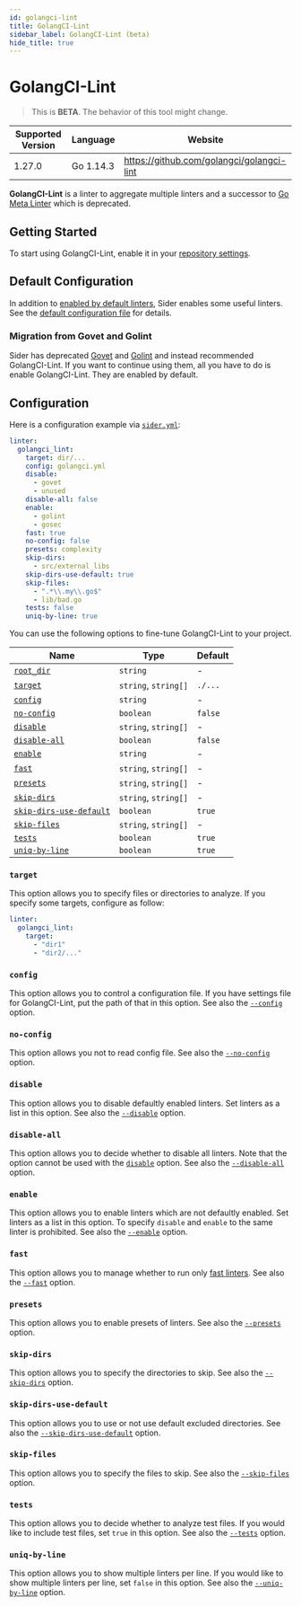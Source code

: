 ```yaml
---
id: golangci-lint
title: GolangCI-Lint
sidebar_label: GolangCI-Lint (beta)
hide_title: true
---
```


# GolangCI-Lint

> This is **BETA**. The behavior of this tool might change.

| Supported Version | Language  | Website                                   |
| ----------------- | --------- | ----------------------------------------- |
| 1.27.0            | Go 1.14.3 | https://github.com/golangci/golangci-lint |

**GolangCI-Lint** is a linter to aggregate multiple linters and a successor to [Go Meta Linter](gometalinter.md) which is deprecated.

## Getting Started

To start using GolangCI-Lint, enable it in your [repository settings](../../getting-started/repository-settings.md).

## Default Configuration

In addition to [enabled by default linters](https://github.com/golangci/golangci-lint#enabled-by-default-linters), Sider enables some useful linters.
See the [default configuration file](https://github.com/sider/runners/blob/master/images/golangci_lint/sider_golangci.yml) for details.

### Migration from Govet and Golint

Sider has deprecated [Govet](./govet.md) and [Golint](./golint.md) and instead recommended GolangCI-Lint.
If you want to continue using them, all you have to do is enable GolangCI-Lint. They are enabled by default.

## Configuration

Here is a configuration example via [`sider.yml`](../../getting-started/custom-configuration.md):

```yaml
linter:
  golangci_lint:
    target: dir/...
    config: golangci.yml
    disable:
      - govet
      - unused
    disable-all: false
    enable:
      - golint
      - gosec
    fast: true
    no-config: false
    presets: complexity
    skip-dirs:
      - src/external_libs
    skip-dirs-use-default: true
    skip-files:
      - ".*\\.my\\.go$"
      - lib/bad.go
    tests: false
    uniq-by-line: true
```

You can use the following options to fine-tune GolangCI-Lint to your project.

| Name                                                                                  | Type                 | Default |
| ------------------------------------------------------------------------------------- | -------------------- | ------- |
| [`root_dir`](../../getting-started/custom-configuration.md#linteranalyzer_idroot_dir) | `string`             | -       |
| [`target`](#target)                                                                   | `string`, `string[]` | `./...` |
| [`config`](#config)                                                                   | `string`             | -       |
| [`no-config`](#no-config)                                                             | `boolean`            | `false` |
| [`disable`](#disable)                                                                 | `string`, `string[]` | -       |
| [`disable-all`](#disable-all)                                                         | `boolean`            | `false` |
| [`enable`](#enable)                                                                   | `string`             | -       |
| [`fast`](#fast)                                                                       | `string`, `string[]` | -       |
| [`presets`](#presets)                                                                 | `string`, `string[]` | -       |
| [`skip-dirs`](#skip-dirs)                                                             | `string`, `string[]` | -       |
| [`skip-dirs-use-default`](#skip-dirs-use-default)                                     | `boolean`            | `true`  |
| [`skip-files`](#skip-files)                                                           | `string`, `string[]` | -       |
| [`tests`](#tests)                                                                     | `boolean`            | `true`  |
| [`uniq-by-line`](#uniq-by-line)                                                       | `boolean`            | `true`  |

### `target`

This option allows you to specify files or directories to analyze. If you specify some targets, configure as follow:

```Yaml
linter:
  golangci_lint:
    target:
      - "dir1"
      - "dir2/..."
```

### `config`

This option allows you to control a configuration file. If you have settings file for GolangCI-Lint, put the path of that in this option.
See also the [`--config`](https://github.com/golangci/golangci-lint#command-line-options) option.

### `no-config`

This option allows you not to read config file.
See also the [`--no-config`](https://github.com/golangci/golangci-lint#command-line-options) option.

### `disable`

This option allows you to disable defaultly enabled linters. Set linters as a list in this option.
See also the [`--disable`](https://github.com/golangci/golangci-lint#command-line-options) option.

### `disable-all`

This option allows you to decide whether to disable all linters.
Note that the option cannot be used with the [`disable`](#disable) option.
See also the [`--disable-all`](https://github.com/golangci/golangci-lint#command-line-options) option.

### `enable`

This option allows you to enable linters which are not defaultly enabled. Set linters as a list in this option.
To specify `disable` and `enable` to the same linter is prohibited.
See also the [`--enable`](https://github.com/golangci/golangci-lint#command-line-options) option.

### `fast`

This option allows you to manage whether to run only [fast linters](https://github.com/golangci/golangci-lint#quick-start).
See also the [`--fast`](https://github.com/golangci/golangci-lint#command-line-options) option.

### `presets`

This option allows you to enable presets of linters.
See also the [`--presets`](https://github.com/golangci/golangci-lint#command-line-options) option.

### `skip-dirs`

This option allows you to specify the directories to skip.
See also the [`--skip-dirs`](https://github.com/golangci/golangci-lint#command-line-options) option.

### `skip-dirs-use-default`

This option allows you to use or not use default excluded directories.
See also the [`--skip-dirs-use-default`](https://github.com/golangci/golangci-lint#command-line-options) option.

### `skip-files`

This option allows you to specify the files to skip.
See also the [`--skip-files`](https://github.com/golangci/golangci-lint#command-line-options) option.

### `tests`

This option allows you to decide whether to analyze test files. If you would like to include test files, set `true` in this option.
See also the [`--tests`](https://github.com/golangci/golangci-lint#command-line-options) option.

### `uniq-by-line`

This option allows you to show multiple linters per line. If you would like to show multiple linters per line, set `false` in this option.
See also the [`--uniq-by-line`](https://github.com/golangci/golangci-lint#command-line-options) option.
